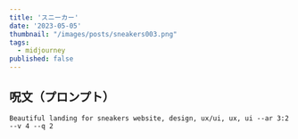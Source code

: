 ```yaml
---
title: 'スニーカー'
date: '2023-05-05'
thumbnail: "/images/posts/sneakers003.png"
tags:
  - midjourney
published: false
---
```


## 呪文（プロンプト）
```
Beautiful landing for sneakers website, design, ux/ui, ux, ui --ar 3:2 --v 4 --q 2
```